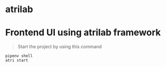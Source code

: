 # atrilab
# Frontend UI using atrilab framework
>Start the project by using this command

```
pipenv shell
atri start
```
